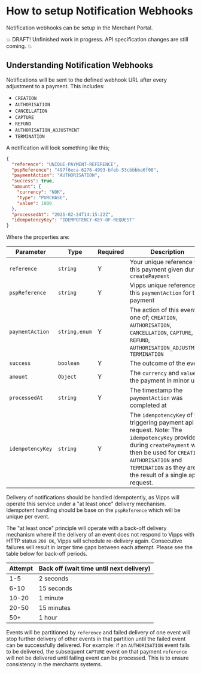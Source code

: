 <!-- START_METADATA
---
title: Notification Webhooks
sidebar_position: 110
pagination_next: null
pagination_prev: null
---
END_METADATA -->

# How to setup Notification Webhooks

Notification webhooks can be setup in the Merchant Portal.


💥 DRAFT! Unfinished work in progress. API specification changes are still coming. 💥

## Understanding Notification Webhooks

Notifications will be sent to the defined webhook URL after every adjustment to a payment. This includes:

- `CREATION`
- `AUTHORISATION`
- `CANCELLATION`
- `CAPTURE`
- `REFUND`
- `AUTHORISATION_ADJUSTMENT`
- `TERMINATION`

A notification will look something like this;

```json
{
  "reference": "UNIQUE-PAYMENT-REFERENCE",
  "pspReference": "497f6eca-6276-4993-bfeb-53cbbbba6f08",
  "paymentAction": "AUTHORISATION",
  "success": true,
  "amount": {
    "currency": "NOK",
    "type": "PURCHASE",
    "value": 1000
  },
  "processedAt": "2021-02-24T14:15:22Z",
  "idempotencyKey": "IDEMPOTENCY-KEY-OF-REQUEST"
}
```

Where the properties are:

Parameter | Type | Required | Description
----------|------|----------|------------
`reference` | `string` | Y | Your unique reference to this payment given during `createPayment`
`pspReference` | `string` | Y | Vipps unique reference to this `paymentAction` for this payment
`paymentAction` | `string,enum` | Y | The action of this event, one of; `CREATION`, `AUTHORISATION`, `CANCELLATION`, `CAPTURE`, `REFUND`, `AUTHORISATION_ADJUSTMENT`, `TERMINATION`
`success` | `boolean` | Y | The outcome of the event
`amount` | `Object` | Y | The `currency` and `value` of the payment in minor units
`processedAt` | `string` | Y | The timestamp the `paymentAction` was completed at
`idempotencyKey` | `string` | Y | The `idempotencyKey` of the triggering payment api request. Note: The `idempotencyKey` provided during `createPayment` will then be used for `CREATION`, `AUTHORISATION` and `TERMINATION` as they are the result of a single api request.

Delivery of notifications should be handled idempotently, as Vipps will operate this service under a "at least once" delivery mechanism. Idempotent handling should be base on the `pspReference` which will be unique per event.

The "at least once" principle will operate with a back-off delivery mechanism where if the delivery of an event does not respond to Vipps with HTTP status `200 OK`, Vipps will schedule re-delivery again. Consecutive failures will result in larger time gaps between each attempt. Please see the table below for back-off periods.

| Attempt | Back off (wait time until next delivery) |
| --------|----------------------------------------- |
| 1-5     | 2 seconds                                |
| 6-10    | 15 seconds                               |
| 10-20   | 1 minute                                 |
| 20-50   | 15 minutes                               |
| 50+     | 1 hour                                   |

Events will be partitioned by `reference` and failed delivery of one event will stop further delivery of other events in that partition until the failed event can be successfully delivered. For example: if an `AUTHORISATION` event fails to be delivered, the subsequent `CAPTURE` event on that payment `reference` will not be delivered until failing event can be processed. This is to ensure consistency in the merchants systems.
